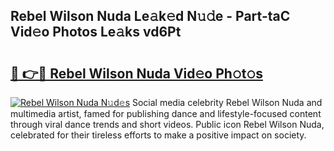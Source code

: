 ## Rebel Wilson Nuda Le𝚊k𝚎d N𝚞𝚍e - Part-taC Vid𝚎o Photos Le𝚊ks vd6Pt

# <h2><a href="http://fbbpqi7.evod.top/?m=Rebel+Wilson+Nuda">🔗 👉🔴 Rebel Wilson Nuda Vid𝚎o Ph𝚘t𝚘s</a></h2>

[![Rebel Wilson Nuda N𝚞d𝚎s](https://i.imgur.com/8V9OHl7.gif)](http://fbbpqi7.evod.top/?m=Rebel+Wilson+Nuda)
Social media celebrity Rebel Wilson Nuda and multimedia artist, famed for publishing dance and lifestyle-focused content through viral dance trends and short videos. Public icon Rebel Wilson Nuda, celebrated for their tireless efforts to make a positive impact on society. 
